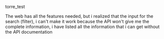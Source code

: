 torre_test


The web has all the features needed, but i realized that the input for the search (filter), i can't make it work because the API won't give me the complete information, i have listed all the information that i can get without the API documentation
